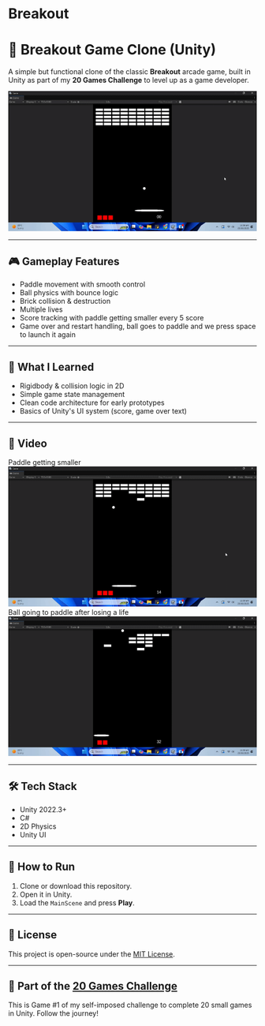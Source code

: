 # Breakout

# 🔴 Breakout Game Clone (Unity)

A simple but functional clone of the classic **Breakout** arcade game, built in Unity as part of my **20 Games Challenge** to level up as a game developer.

![Breakout Banner](1.gif) <!-- Optional: Add a screenshot or banner -->

---

## 🎮 Gameplay Features

- Paddle movement with smooth control
- Ball physics with bounce logic
- Brick collision & destruction
- Multiple lives
- Score tracking with paddle getting smaller every 5 score
- Game over and restart handling, ball goes to paddle and we press space to launch it again

---

## 🧠 What I Learned

- Rigidbody & collision logic in 2D
- Simple game state management
- Clean code architecture for early prototypes
- Basics of Unity's UI system (score, game over text)

---

## 📸 Video
Paddle getting smaller
![Gameplay](2.gif)
Ball going to paddle after losing a life
![Game Over](3.gif)

---

## 🛠️ Tech Stack

- Unity 2022.3+
- C#
- 2D Physics
- Unity UI

---

## 🚀 How to Run

1. Clone or download this repository.
2. Open it in Unity.
3. Load the `MainScene` and press **Play**.

---

## 📄 License

This project is open-source under the [MIT License](LICENSE).

---

## 🔗 Part of the [20 Games Challenge](https://github.com/yourusername/20-Games-Challenge)

This is Game #1 of my self-imposed challenge to complete 20 small games in Unity. Follow the journey!

